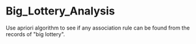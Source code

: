 # Big_Lottery_Analysis
Use apriori algorithm to see if any association rule can be found from the records of "big lottery".
